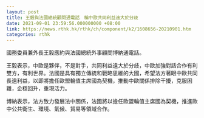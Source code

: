 ```yaml
---
layout: post
title: 王毅與法國總統顧問通電話　稱中歐共同利益遠大於分歧
date: 2021-09-01 23:59:56.000000000 +08:00
link: https://news.rthk.hk/rthk/ch/component/k2/1608656-20210901.htm
categories: rthk
---
```


國務委員兼外長王毅應約與法國總統外事顧問博納通電話。

王毅表示，中歐是夥伴，不是對手，共同利益遠大於分歧，中歐加強對話合作有利雙方，有利世界。法國是具有獨立傳統和戰略思維的大國，希望法方著眼中歐共同長遠利益，以即將擔任歐盟輪值主席國為契機，推動中歐關係排除干擾，克服困難，企穩回升，重現活力。

博納表示，法方致力發展法中關係，法國將以擔任歐盟輪值主席國為契機，推進歐中公共衛生、環境、氣候、貿易等領域合作。
